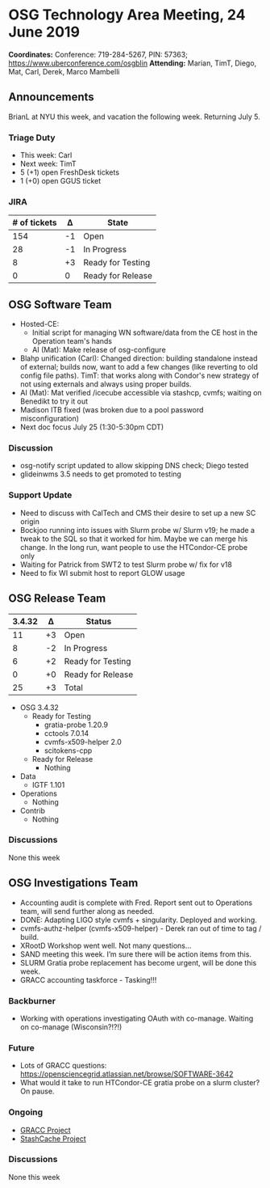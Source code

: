 # OSG Technology Area Meeting, 24 June 2019

**Coordinates:** Conference: 719-284-5267, PIN: 57363; <https://www.uberconference.com/osgblin>
**Attending:** Marian, TimT, Diego, Mat, Carl, Derek, Marco Mambelli


## Announcements

BrianL at NYU this week, and vacation the following week. Returning July 5.


### Triage Duty

-   This week: Carl
-   Next week: TimT
-   5 (+1) open FreshDesk tickets
-   1 (+0) open GGUS ticket


### JIRA

| # of tickets | &Delta; | State             |
|------------- |-------- |------------------ |
| 154          | -1      | Open              |
| 28           | -1      | In Progress       |
| 8            | +3      | Ready for Testing |
| 0            |  0      | Ready for Release |


## OSG Software Team

-   Hosted-CE:
    -   Initial script for managing WN software/data from the CE host in the Operation team's hands
    -   AI (Mat): Make release of osg-configure
-   Blahp unification (Carl): Changed direction: building standalone instead of external;
    builds now, want to add a few changes (like reverting to old config file paths).
    TimT: that works along with Condor's new strategy of not using externals and always using proper builds.
-   AI (Mat): Mat verified /icecube accessible via stashcp, cvmfs;
        waiting on Benedikt to try it out
-   Madison ITB fixed (was broken due to a pool password misconfiguration)
-   Next doc focus July 25 (1:30-5:30pm CDT)


### Discussion

- osg-notify script updated to allow skipping DNS check; Diego tested
- glideinwms 3.5 needs to get promoted to testing


### Support Update

- Need to discuss with CalTech and CMS their desire to set up a new SC origin
- Bockjoo running into issues with Slurm probe w/ Slurm v19; he made a tweak to the SQL so that it worked for him.  Maybe we can merge his change.
  In the long run, want people to use the HTCondor-CE probe only
- Waiting for Patrick from SWT2 to test Slurm probe w/ fix for v18
- Need to fix WI submit host to report GLOW usage


## OSG Release Team

| 3.4.32 | &Delta; | Status            |
|------ |------- |----------------- |
| 11     | +3      | Open              |
| 8      | -2      | In Progress       |
| 6      | +2      | Ready for Testing |
| 0      | +0      | Ready for Release |
| 25     | +3      | Total             |

-   OSG 3.4.32  
    -   Ready for Testing  
        -   gratia-probe 1.20.9
        -   cctools 7.0.14
        -   cvmfs-x509-helper 2.0
        -   scitokens-cpp
    -   Ready for Release
        -   Nothing
-   Data  
    -   IGTF 1.101
-   Operations  
    -   Nothing
-   Contrib  
    -   Nothing

### Discussions

None this week


## OSG Investigations Team

-   Accounting audit is complete with Fred. Report sent out to Operations team, will send further along as needed.
-   DONE: Adapting LIGO style cvmfs + singularity. Deployed and working.
-   cvmfs-authz-helper (cvmfs-x509-helper) - Derek ran out of time to tag / build.
-   XRootD Workshop went well.  Not many questions…
-   SAND meeting this week.  I’m sure there will be action items from this.
-   SLURM Gratia probe replacement has become urgent, will be done this week.
-   GRACC accounting taskforce - Tasking!!!


### Backburner

-   Working with operations investigating OAuth with co-manage.  Waiting on co-manage (Wisconsin?!?!)


### Future

-   Lots of GRACC questions: <https://opensciencegrid.atlassian.net/browse/SOFTWARE-3642>
-   What would it take to run HTCondor-CE gratia probe on a slurm cluster?  On pause.


### Ongoing

-   [GRACC Project](https://opensciencegrid.atlassian.net/projects/GRACC)
-   [StashCache Project](http://opensciencegrid.org/docs/data/stashcache/overview/)


### Discussions

None this week
